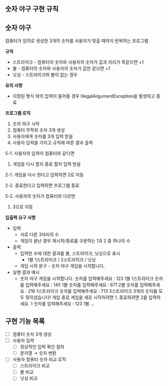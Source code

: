 ## 숫자 야구 구현 규칙

## 숫자 야구

컴퓨터가 임의로 생성한 3개의 숫자를 사용자가 맞출 때까지 반복하는 프로그램

**규칙**

- 스트라이크 - 컴퓨터의 숫자와 사용자의 숫자가 값과 자리가 똑같으면 +1
- 볼 - 컴퓨터의 숫자와 사용자의 숫자가 값만 같으면 +1
- 낫싱 - 스트라이크와 볼이 없는 경우

**유의 사항**

- 지정된 형식 외의 입력이 들어올 경우 IllegalArgumentException을 발생하고 종료

**프로그램 로직**

1.  숫자 야구 시작
2.  컴퓨터 무작위 숫자 3개 생성
3.  사용자에게 숫자를 3개 입력 받음
4.  사용자 입력을 가지고 규칙에 따른 결과 출력

5-1. 사용자의 입력이 컴퓨터와 같다면

1.  게임을 다시 할지 종료 할지 입력 받음

2-1. 게임을 다시 한다고 입력하면 2로 이동

2-2. 종료한다고 입력하면 프로그램 종료

5-2. 사용자의 숫자가 컴퓨터와 다르면

1.  3으로 이동

**입출력 요구 사항**

- 입력
    - 서로 다른 3자리의 수
    - 게임이 끝난 경우 재시작/종료를 구분하는 1과 2 중 하나의 수
- 출력
    - 입력한 수에 대한 결과를 볼, 스트라이크, 낫싱으로 표시
        - 1볼 1스트라이크 / 2스트라이크 / 낫싱
    - 게임 시작 문구 - 숫자 야구 게임을 시작합니다.
- 실행 결과 예시
    - 숫자 야구 게임을 시작합니다.
    숫자를 입력해주세요 : 123
    1볼 1스트라이크
    숫자를 입력해주세요 : 145
    1볼
    숫자를 입력해주세요 : 671
    2볼
    숫자를 입력해주세요 : 216
    1스트라이크
    숫자를 입력해주세요 : 713
    3스트라이크
    3개의 숫자를 모두 맞히셨습니다! 게임 종료
    게임을 새로 시작하려면 1, 종료하려면 2를 입력하세요.
    1
    숫자를 입력해주세요 : 123
    1볼
    ...

## 구현 기능 목록

- [ ]  컴퓨터 숫자 3개 생성
- [ ]  사용자 입력
    - [ ]  정상적인 입력 확인 절차
    - [ ]  문자열 → 숫자 변환
- [ ]  사용자 컴퓨터 숫자 비교 로직
    - [ ]  스트라이크 비교
    - [ ]  볼 비교
    - [ ]  낫싱 비교